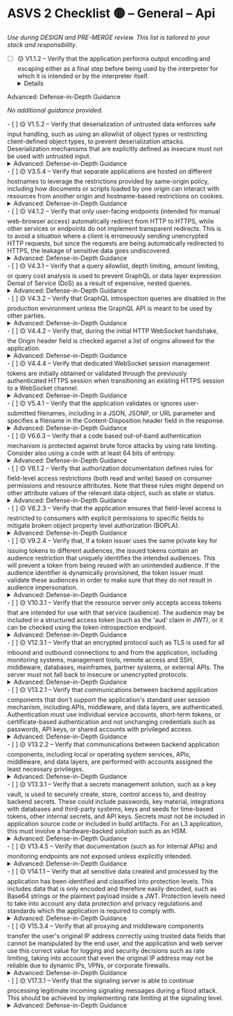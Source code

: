 # ASVS 2 Checklist 🟡 – General – Api

_Use during DESIGN and PRE-MERGE review. This list is tailored to your stack and responsibility._

- [ ] 🟡 V1.1.2 – Verify that the application performs output encoding and escaping either as a final step before being used by the interpreter for which it is intended or by the interpreter itself.
  <details>
<summary>Advanced: Defense-in-Depth Guidance</summary>

_No additional guidance provided._

</details>
- [ ] 🟡 V1.5.2 – Verify that deserialization of untrusted data enforces safe input handling, such as using an allowlist of object types or restricting client-defined object types, to prevent deserialization attacks. Deserialization mechanisms that are explicitly defined as insecure must not be used with untrusted input.
  <details>
<summary>Advanced: Defense-in-Depth Guidance</summary>

_No additional guidance provided._

</details>
- [ ] 🟡 V3.5.4 – Verify that separate applications are hosted on different hostnames to leverage the restrictions provided by same-origin policy, including how documents or scripts loaded by one origin can interact with resources from another origin and hostname-based restrictions on cookies.
  <details>
<summary>Advanced: Defense-in-Depth Guidance</summary>

_No additional guidance provided._

</details>
- [ ] 🟡 V4.1.2 – Verify that only user-facing endpoints (intended for manual web-browser access) automatically redirect from HTTP to HTTPS, while other services or endpoints do not implement transparent redirects. This is to avoid a situation where a client is erroneously sending unencrypted HTTP requests, but since the requests are being automatically redirected to HTTPS, the leakage of sensitive data goes undiscovered.
  <details>
<summary>Advanced: Defense-in-Depth Guidance</summary>

_No additional guidance provided._

</details>
- [ ] 🟡 V4.3.1 – Verify that a query allowlist, depth limiting, amount limiting, or query cost analysis is used to prevent GraphQL or data layer expression Denial of Service (DoS) as a result of expensive, nested queries.
  <details>
<summary>Advanced: Defense-in-Depth Guidance</summary>

_No additional guidance provided._

</details>
- [ ] 🟡 V4.3.2 – Verify that GraphQL introspection queries are disabled in the production environment unless the GraphQL API is meant to be used by other parties.
  <details>
<summary>Advanced: Defense-in-Depth Guidance</summary>

_No additional guidance provided._

</details>
- [ ] 🟡 V4.4.2 – Verify that, during the initial HTTP WebSocket handshake, the Origin header field is checked against a list of origins allowed for the application.
  <details>
<summary>Advanced: Defense-in-Depth Guidance</summary>

_No additional guidance provided._

</details>
- [ ] 🟡 V4.4.4 – Verify that dedicated WebSocket session management tokens are initially obtained or validated through the previously authenticated HTTPS session when transitioning an existing HTTPS session to a WebSocket channel.
  <details>
<summary>Advanced: Defense-in-Depth Guidance</summary>

_No additional guidance provided._

</details>
- [ ] 🟡 V5.4.1 – Verify that the application validates or ignores user-submitted filenames, including in a JSON, JSONP, or URL parameter and specifies a filename in the Content-Disposition header field in the response.
  <details>
<summary>Advanced: Defense-in-Depth Guidance</summary>

_No additional guidance provided._

</details>
- [ ] 🟡 V6.6.3 – Verify that a code based out-of-band authentication mechanism is protected against brute force attacks by using rate limiting. Consider also using a code with at least 64 bits of entropy.
  <details>
<summary>Advanced: Defense-in-Depth Guidance</summary>

_No additional guidance provided._

</details>
- [ ] 🟡 V8.1.2 – Verify that authorization documentation defines rules for field-level access restrictions (both read and write) based on consumer permissions and resource attributes. Note that these rules might depend on other attribute values of the relevant data object, such as state or status.
  <details>
<summary>Advanced: Defense-in-Depth Guidance</summary>

_No additional guidance provided._

</details>
- [ ] 🟡 V8.2.3 – Verify that the application ensures that field-level access is restricted to consumers with explicit permissions to specific fields to mitigate broken object property level authorization (BOPLA).
  <details>
<summary>Advanced: Defense-in-Depth Guidance</summary>

_No additional guidance provided._

</details>
- [ ] 🟡 V9.2.4 – Verify that, if a token issuer uses the same private key for issuing tokens to different audiences, the issued tokens contain an audience restriction that uniquely identifies the intended audiences. This will prevent a token from being reused with an unintended audience. If the audience identifier is dynamically provisioned, the token issuer must validate these audiences in order to make sure that they do not result in audience impersonation.
  <details>
<summary>Advanced: Defense-in-Depth Guidance</summary>

_No additional guidance provided._

</details>
- [ ] 🟡 V10.3.1 – Verify that the resource server only accepts access tokens that are intended for use with that service (audience). The audience may be included in a structured access token (such as the 'aud' claim in JWT), or it can be checked using the token introspection endpoint.
  <details>
<summary>Advanced: Defense-in-Depth Guidance</summary>

_No additional guidance provided._

</details>
- [ ] 🟡 V12.3.1 – Verify that an encrypted protocol such as TLS is used for all inbound and outbound connections to and from the application, including monitoring systems, management tools, remote access and SSH, middleware, databases, mainframes, partner systems, or external APIs. The server must not fall back to insecure or unencrypted protocols.
  <details>
<summary>Advanced: Defense-in-Depth Guidance</summary>

_No additional guidance provided._

</details>
- [ ] 🟡 V13.2.1 – Verify that communications between backend application components that don't support the application's standard user session mechanism, including APIs, middleware, and data layers, are authenticated. Authentication must use individual service accounts, short-term tokens, or certificate-based authentication and not unchanging credentials such as passwords, API keys, or shared accounts with privileged access.
  <details>
<summary>Advanced: Defense-in-Depth Guidance</summary>

_No additional guidance provided._

</details>
- [ ] 🟡 V13.2.2 – Verify that communications between backend application components, including local or operating system services, APIs, middleware, and data layers, are performed with accounts assigned the least necessary privileges.
  <details>
<summary>Advanced: Defense-in-Depth Guidance</summary>

_No additional guidance provided._

</details>
- [ ] 🟡 V13.3.1 – Verify that a secrets management solution, such as a key vault, is used to securely create, store, control access to, and destroy backend secrets. These could include passwords, key material, integrations with databases and third-party systems, keys and seeds for time-based tokens, other internal secrets, and API keys. Secrets must not be included in application source code or included in build artifacts. For an L3 application, this must involve a hardware-backed solution such as an HSM.
  <details>
<summary>Advanced: Defense-in-Depth Guidance</summary>

_No additional guidance provided._

</details>
- [ ] 🟡 V13.4.5 – Verify that documentation (such as for internal APIs) and monitoring endpoints are not exposed unless explicitly intended.
  <details>
<summary>Advanced: Defense-in-Depth Guidance</summary>

_No additional guidance provided._

</details>
- [ ] 🟡 V14.1.1 – Verify that all sensitive data created and processed by the application has been identified and classified into protection levels. This includes data that is only encoded and therefore easily decoded, such as Base64 strings or the plaintext payload inside a JWT. Protection levels need to take into account any data protection and privacy regulations and standards which the application is required to comply with.
  <details>
<summary>Advanced: Defense-in-Depth Guidance</summary>

_No additional guidance provided._

</details>
- [ ] 🟡 V15.3.4 – Verify that all proxying and middleware components transfer the user's original IP address correctly using trusted data fields that cannot be manipulated by the end user, and the application and web server use this correct value for logging and security decisions such as rate limiting, taking into account that even the original IP address may not be reliable due to dynamic IPs, VPNs, or corporate firewalls.
  <details>
<summary>Advanced: Defense-in-Depth Guidance</summary>

_No additional guidance provided._

</details>
- [ ] 🟡 V17.3.1 – Verify that the signaling server is able to continue processing legitimate incoming signaling messages during a flood attack. This should be achieved by implementing rate limiting at the signaling level.
  <details>
<summary>Advanced: Defense-in-Depth Guidance</summary>

_No additional guidance provided._

</details>
